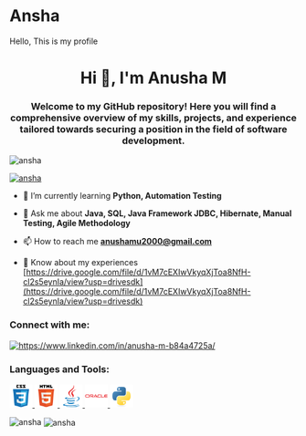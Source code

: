 # Ansha
Hello, This is my profile

<h1 align="center">Hi 👋, I'm Anusha M</h1>
<h3 align="center">Welcome to my GitHub repository! Here you will find a comprehensive overview of my skills, projects, and experience tailored towards securing a position in the field of software development.</h3>

<p align="left"> <img src="https://komarev.com/ghpvc/?username=ansha&label=Profile%20views&color=0e75b6&style=flat" alt="ansha" /> </p>

<p align="left"> <a href="https://github.com/ryo-ma/github-profile-trophy"><img src="https://github-profile-trophy.vercel.app/?username=ansha" alt="ansha" /></a> </p>

- 🌱 I’m currently learning **Python, Automation Testing**

- 💬 Ask me about **Java, SQL, Java Framework JDBC, Hibernate, Manual Testing, Agile Methodology**

- 📫 How to reach me **anushamu2000@gmail.com**

- 📄 Know about my experiences [https://drive.google.com/file/d/1vM7cEXIwVkyqXjToa8NfH-cl2s5eynIa/view?usp=drivesdk](https://drive.google.com/file/d/1vM7cEXIwVkyqXjToa8NfH-cl2s5eynIa/view?usp=drivesdk)

<h3 align="left">Connect with me:</h3>
<p align="left">
<a href="https://linkedin.com/in/https://www.linkedin.com/in/anusha-m-b84a4725a/" target="blank"><img align="center" src="https://raw.githubusercontent.com/rahuldkjain/github-profile-readme-generator/master/src/images/icons/Social/linked-in-alt.svg" alt="https://www.linkedin.com/in/anusha-m-b84a4725a/" height="30" width="40" /></a>
</p>

<h3 align="left">Languages and Tools:</h3>
<p align="left"> <a href="https://www.w3schools.com/css/" target="_blank" rel="noreferrer"> <img src="https://raw.githubusercontent.com/devicons/devicon/master/icons/css3/css3-original-wordmark.svg" alt="css3" width="40" height="40"/> </a> <a href="https://www.w3.org/html/" target="_blank" rel="noreferrer"> <img src="https://raw.githubusercontent.com/devicons/devicon/master/icons/html5/html5-original-wordmark.svg" alt="html5" width="40" height="40"/> </a> <a href="https://www.java.com" target="_blank" rel="noreferrer"> <img src="https://raw.githubusercontent.com/devicons/devicon/master/icons/java/java-original.svg" alt="java" width="40" height="40"/> </a> <a href="https://www.oracle.com/" target="_blank" rel="noreferrer"> <img src="https://raw.githubusercontent.com/devicons/devicon/master/icons/oracle/oracle-original.svg" alt="oracle" width="40" height="40"/> </a> <a href="https://www.python.org" target="_blank" rel="noreferrer"> <img src="https://raw.githubusercontent.com/devicons/devicon/master/icons/python/python-original.svg" alt="python" width="40" height="40"/> </a> </p>

<p><img align="left" src="https://github-readme-stats.vercel.app/api/top-langs?username=ansha&show_icons=true&locale=en&layout=compact" alt="ansha" /></p>

<p>&nbsp;<img align="center" src="https://github-readme-stats.vercel.app/api?username=ansha&show_icons=true&locale=en" alt="ansha" /></p>
